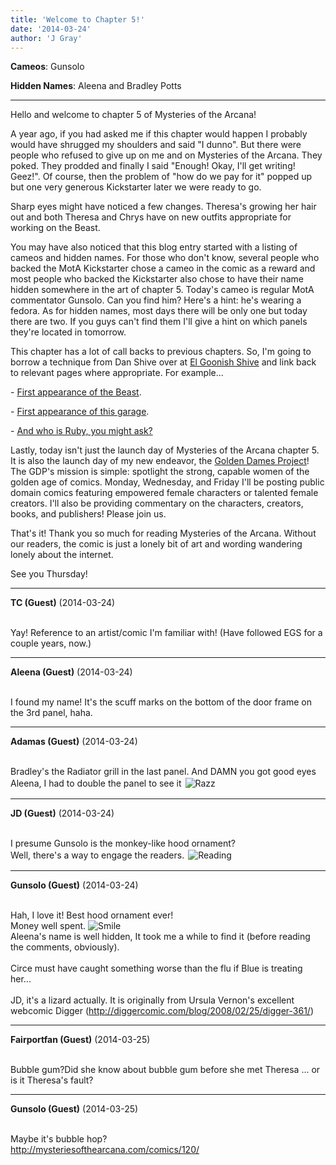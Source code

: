 ```yaml
---
title: 'Welcome to Chapter 5!'
date: '2014-03-24'
author: 'J Gray'
---
```


<p><strong>Cameos</strong>: Gunsolo</p><p><strong>Hidden Names</strong>: Aleena and Bradley Potts</p><hr>
<p>Hello and welcome to chapter 5 of Mysteries of the Arcana!</p><p>A year ago, if you had asked me if this chapter would happen I probably would have shrugged my shoulders and said "I dunno". But there were people who refused to give up on me and on Mysteries of the Arcana. They poked. They prodded and finally I said "Enough! Okay, I'll get writing! Geez!". Of course, then the problem of "how do we pay for it" popped up but one very generous Kickstarter later we were ready to go.</p><p>Sharp eyes might have noticed a few changes. Theresa's growing her hair out and both Theresa and Chrys have on new outfits appropriate for working on the Beast.</p><p>You may have also noticed that this blog entry started with a listing of cameos and hidden names. For those who don't know, several people who backed the MotA Kickstarter chose a cameo in the comic as a reward and most people who backed the Kickstarter also chose to have their name hidden somewhere in the art of chapter 5. Today's cameo is regular MotA commentator Gunsolo. Can you find him? Here's a hint: he's wearing a fedora. As for hidden names, most days there will be only one but today there are two. If you guys can't find them I'll give a hint on which panels they're located in tomorrow.</p><p>This chapter has a lot of call backs to previous chapters. So, I'm going to borrow a technique from Dan Shive over at <a href="http://www.egscomics.com/" target="_blank">El Goonish Shive</a> and link back to relevant pages where appropriate. For example...</p><p>- <a href="http://mysteriesofthearcana.com/comics/323/" target="_blank">First appearance of the Beast</a>.</p><p>- <a href="http://mysteriesofthearcana.com/comics/356/" target="_blank">First appearance of this garage</a>.</p><p>- <a href="http://mysteriesofthearcana.com/comics/445/" target="_blank">And who is Ruby, you might ask?</a></p><p>Lastly, today isn't just the launch day of Mysteries of the Arcana chapter 5. It is also the launch day of my new endeavor, the <a href="http://goldendames.com/" target="_blank">Golden Dames Project</a>! The GDP's mission is simple: spotlight the strong, capable women of the golden age of comics. Monday, Wednesday, and Friday I'll be posting public domain comics featuring empowered female characters or talented female creators. I'll also be providing commentary on the characters, creators, books, and publishers! Please join us.</p><p>That's it! Thank you so much for reading Mysteries of the Arcana. Without our readers, the comic is just a lonely bit of art and wording wandering lonely about the internet. </p><p>See you Thursday!</p>

---
**TC (Guest)** (2014-03-24)

<br> Yay! Reference to an artist/comic I'm familiar with! (Have followed EGS for a couple years, now.)

---
**Aleena (Guest)** (2014-03-24)

<br> I found my name! It's the scuff marks on the bottom of the door frame on the 3rd panel, haha.

---
**Adamas (Guest)** (2014-03-24)

<br> Bradley's the Radiator grill in the last panel. And DAMN you got good eyes Aleena, I had to double the panel to see it <img alt=" Razz " src=" //smilies/razz.gif " border="0" vspace="2" hspace="2"><br>

---
**JD (Guest)** (2014-03-24)

<br> I presume Gunsolo is the monkey-like hood ornament?<br>Well, there's a way to engage the readers. <img alt=" Reading " src=" http://www.mysteriesofthearcana.com/smilies/read.gif " border="0" hspace="2" vspace="2"><br>

---
**Gunsolo (Guest)** (2014-03-24)

<br> Hah, I love it! Best hood ornament ever!<br>Money well spent. <img src="//smilies/smile.gif" alt="Smile" border="0"><br>Aleena's name is well hidden, It took me a while to find it (before reading the comments, obviously).<br><br>Circe must have caught something worse than the flu if Blue is treating her...<br><br>JD, it's a lizard actually. It is originally from Ursula Vernon's excellent webcomic Digger (http://diggercomic.com/blog/2008/02/25/digger-361/)<br>

---
**Fairportfan (Guest)** (2014-03-25)

<br>Bubble gum?Did she know about bubble gum before she met Theresa ... or is it Theresa's fault?

---
**Gunsolo (Guest)** (2014-03-25)

<br> Maybe it's bubble hop?<br>http://mysteriesofthearcana.com/comics/120/<br>

